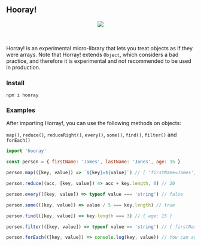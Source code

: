 ## Hooray!

<div align="center">
  <img src="https://image.ibb.co/ceX27y/favicon_256_1.png" />
</div>
<br /><br />

Horray! is an experimental micro-library that lets you treat objects as if they were arrays.
Note that Horray! extends `Object`, which considers a bad practice, and therefore it is experimental and not recommended to be used in production.

### Install
```
npm i hooray
```

### Examples

After importing Horray!, you can use the following methods on objects: 

`map()`, `reduce()`, `reduceRight()`, `every()`, `some()`, `find()`, `filter()` and `forEach()`

```js
import 'hooray'

const person = { firstName: 'James', lastName: 'Jones', age: 15 }

person.map(([key, value]) => `${key}=${value}`) // [ 'firstName=James', 'lastName=Jones', 'age=15' ]

person.reduce((acc, [key, value]) => acc + key.length, 0) // 20

person.every(([key, value]) => typeof value === 'string') // false

person.some(([key, value]) => value / 5 === key.length) // true

person.find(([key, value]) => key.length === 3) // { age: 15 }

person.filter(([key, value]) => typeof value == 'string') // { firstName: 'James', lastName: 'Jones' }

person.forEach(([key, value]) => console.log(key, value)) // You can assume the result :)
```
